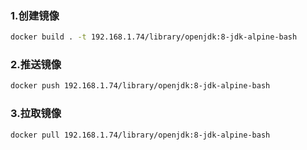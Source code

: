 ### 1.创建镜像

```bash
docker build . -t 192.168.1.74/library/openjdk:8-jdk-alpine-bash
```

### 2.推送镜像

```bash
docker push 192.168.1.74/library/openjdk:8-jdk-alpine-bash
```

### 3.拉取镜像

```bash
docker pull 192.168.1.74/library/openjdk:8-jdk-alpine-bash
```
